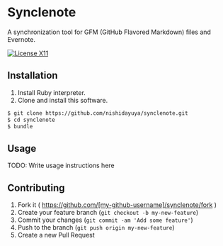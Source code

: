# Synclenote

A synchronization tool for GFM (GitHub Flavored Markdown) files and Evernote.

[![License X11](https://img.shields.io/badge/license-X11-brightgreen.svg)](https://raw.githubusercontent.com/nishidayuya/synclenote/master/LICENSE.txt)

## Installation

1. Install Ruby interpreter.
2. Clone and install this software.
```sh
$ git clone https://github.com/nishidayuya/synclenote.git
$ cd synclenote
$ bundle
```

## Usage

TODO: Write usage instructions here

## Contributing

1. Fork it ( https://github.com/[my-github-username]/synclenote/fork )
2. Create your feature branch (`git checkout -b my-new-feature`)
3. Commit your changes (`git commit -am 'Add some feature'`)
4. Push to the branch (`git push origin my-new-feature`)
5. Create a new Pull Request
